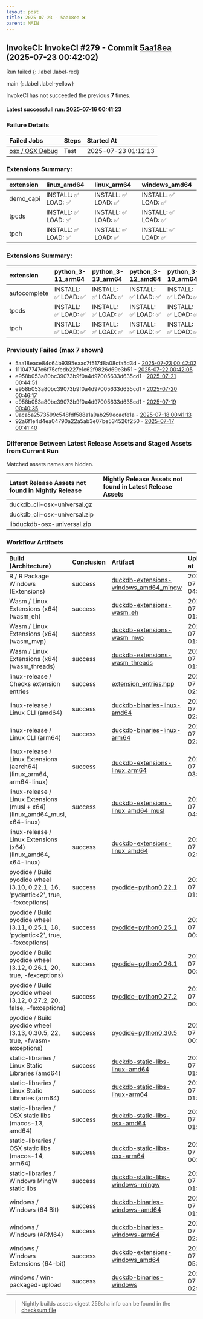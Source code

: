 ```yaml
---
layout: post
title: 2025-07-23 - 5aa18ea ❌
parent: MAIN
---
```



## InvokeCI: InvokeCI #279 - Commit [5aa18ea](https://github.com/duckdb/duckdb/actions/runs/16458699666) (2025-07-23 00:42:02)
 Run failed
{: .label .label-red}

main
{: .label .label-yellow}

InvokeCI has not succeeded the previous **7** times.
#### Latest successfull run: [ 2025-07-16 00:41:23 ](https://github.com/duckdb/duckdb/actions/runs/16307510989)

### Failure Details

| Failed Jobs                                                                                  | Steps   | Started At          |
|:---------------------------------------------------------------------------------------------|:--------|:--------------------|
| [osx / OSX Debug](https://github.com/duckdb/duckdb/actions/runs/16458699666/job/46521561297) | Test    | 2025-07-23 01:12:13 |

### Extensions Summary:

| extension   | linux_amd64        | linux_arm64        | windows_amd64      |
|:------------|:-------------------|:-------------------|:-------------------|
| demo_capi   | INSTALL: ✅ LOAD: ✅ | INSTALL: ✅ LOAD: ✅ | INSTALL: ✅ LOAD: ✅ |
| tpcds       | INSTALL: ✅ LOAD: ✅ | INSTALL: ✅ LOAD: ✅ | INSTALL: ✅ LOAD: ✅ |
| tpch        | INSTALL: ✅ LOAD: ✅ | INSTALL: ✅ LOAD: ✅ | INSTALL: ✅ LOAD: ✅ |

### Extensions Summary:

| extension    | python_3-11_arm64   | python_3-13_arm64   | python_3-12_amd64   | python_3-10_arm64   | python_3-9_arm64   | python_3-11_amd64   | python_3-13_amd64   | python_3-10_amd64   | python_3-9_amd64   | python_3-12_arm64   |
|:-------------|:--------------------|:--------------------|:--------------------|:--------------------|:-------------------|:--------------------|:--------------------|:--------------------|:-------------------|:--------------------|
| autocomplete | INSTALL: ✅ LOAD: ✅  | INSTALL: ✅ LOAD: ✅  | INSTALL: ✅ LOAD: ✅  | INSTALL: ✅ LOAD: ✅  | INSTALL: ✅ LOAD: ✅ | INSTALL: ✅ LOAD: ✅  | INSTALL: ✅ LOAD: ✅  | INSTALL: ✅ LOAD: ✅  | INSTALL: ✅ LOAD: ✅ | INSTALL: ✅ LOAD: ✅  |
| tpcds        | INSTALL: ✅ LOAD: ✅  | INSTALL: ✅ LOAD: ✅  | INSTALL: ✅ LOAD: ✅  | INSTALL: ✅ LOAD: ✅  | INSTALL: ✅ LOAD: ✅ | INSTALL: ✅ LOAD: ✅  | INSTALL: ✅ LOAD: ✅  | INSTALL: ✅ LOAD: ✅  | INSTALL: ✅ LOAD: ✅ | INSTALL: ✅ LOAD: ✅  |
| tpch         | INSTALL: ✅ LOAD: ✅  | INSTALL: ✅ LOAD: ✅  | INSTALL: ✅ LOAD: ✅  | INSTALL: ✅ LOAD: ✅  | INSTALL: ✅ LOAD: ✅ | INSTALL: ✅ LOAD: ✅  | INSTALL: ✅ LOAD: ✅  | INSTALL: ✅ LOAD: ✅  | INSTALL: ✅ LOAD: ✅ | INSTALL: ✅ LOAD: ✅  |

### Previously Failed (max 7 shown)

- 5aa18eace84c64b9395eaac7f517d8a08cfa5d3d - [2025-07-23 00:42:02](https://github.com/duckdb/duckdb/actions/runs/16458699666)
- 111047747c6f75cfedb227e1c62f9826d69e3b51 - [2025-07-22 00:42:05](https://github.com/duckdb/duckdb/actions/runs/16431553636)
- e958b053a80bc39073b9f0a4d97005633d635cd1 - [2025-07-21 00:44:51](https://github.com/duckdb/duckdb/actions/runs/16406081850)
- e958b053a80bc39073b9f0a4d97005633d635cd1 - [2025-07-20 00:46:17](https://github.com/duckdb/duckdb/actions/runs/16394379849)
- e958b053a80bc39073b9f0a4d97005633d635cd1 - [2025-07-19 00:40:35](https://github.com/duckdb/duckdb/actions/runs/16382997579)
- 9aca5a2573599c548fdf588a1a9ab259ecaefe1a - [2025-07-18 00:41:13](https://github.com/duckdb/duckdb/actions/runs/16359271389)
- 92a6f1e4d4ea04790a22a5ab3e07be534526f250 - [2025-07-17 00:41:40](https://github.com/duckdb/duckdb/actions/runs/16333411799)

### Difference Between Latest Release Assets and Staged Assets from Current Run
Matched assets names are hidden.

| Latest Release Assets not found in Nightly Release   | Nightly Release Assets not found in Latest Release Assets   |
|:-----------------------------------------------------|:------------------------------------------------------------|
| duckdb_cli-osx-universal.gz                          |                                                             |
| duckdb_cli-osx-universal.zip                         |                                                             |
| libduckdb-osx-universal.zip                          |                                                             |

### Workflow Artifacts

| Build (Architecture)                                                               | Conclusion   | Artifact                                                                                                                | Uploaded at         |
|:-----------------------------------------------------------------------------------|:-------------|:------------------------------------------------------------------------------------------------------------------------|:--------------------|
| R / R Package Windows (Extensions)                                                 | success      | [duckdb-extensions-windows_amd64_mingw](https://github.com/duckdb/duckdb/actions/runs/16458699666/artifacts/3593449259) | 2025-07-23 04:00:03 |
| Wasm / Linux Extensions (x64) (wasm_eh)                                            | success      | [duckdb-extensions-wasm_eh](https://github.com/duckdb/duckdb/actions/runs/16458699666/artifacts/3592858848)             | 2025-07-23 01:30:29 |
| Wasm / Linux Extensions (x64) (wasm_mvp)                                           | success      | [duckdb-extensions-wasm_mvp](https://github.com/duckdb/duckdb/actions/runs/16458699666/artifacts/3592863076)            | 2025-07-23 01:31:31 |
| Wasm / Linux Extensions (x64) (wasm_threads)                                       | success      | [duckdb-extensions-wasm_threads](https://github.com/duckdb/duckdb/actions/runs/16458699666/artifacts/3592857208)        | 2025-07-23 01:30:05 |
| linux-release / Checks extension entries                                           | success      | [extension_entries.hpp](https://github.com/duckdb/duckdb/actions/runs/16458699666/artifacts/3593140154)                 | 2025-07-23 02:43:03 |
| linux-release / Linux CLI (amd64)                                                  | success      | [duckdb-binaries-linux-amd64](https://github.com/duckdb/duckdb/actions/runs/16458699666/artifacts/3593160746)           | 2025-07-23 02:46:45 |
| linux-release / Linux CLI (arm64)                                                  | success      | [duckdb-binaries-linux-arm64](https://github.com/duckdb/duckdb/actions/runs/16458699666/artifacts/3593121108)           | 2025-07-23 02:38:59 |
| linux-release / Linux Extensions (aarch64) (linux_arm64, arm64-linux)              | success      | [duckdb-extensions-linux_arm64](https://github.com/duckdb/duckdb/actions/runs/16458699666/artifacts/3593289760)         | 2025-07-23 03:21:14 |
| linux-release / Linux Extensions (musl + x64) (linux_amd64_musl, x64-linux)        | success      | [duckdb-extensions-linux_amd64_musl](https://github.com/duckdb/duckdb/actions/runs/16458699666/artifacts/3593455388)    | 2025-07-23 04:01:41 |
| linux-release / Linux Extensions (x64) (linux_amd64, x64-linux)                    | success      | [duckdb-extensions-linux_amd64](https://github.com/duckdb/duckdb/actions/runs/16458699666/artifacts/3593010860)         | 2025-07-23 02:10:01 |
| pyodide / Build pyodide wheel (3.10, 0.22.1, 16, 'pydantic<2', true, -fexceptions) | success      | [pyodide-python0.22.1](https://github.com/duckdb/duckdb/actions/runs/16458699666/artifacts/3592743245)                  | 2025-07-23 01:00:40 |
| pyodide / Build pyodide wheel (3.11, 0.25.1, 18, 'pydantic<2', true, -fexceptions) | success      | [pyodide-python0.25.1](https://github.com/duckdb/duckdb/actions/runs/16458699666/artifacts/3592738450)                  | 2025-07-23 00:59:30 |
| pyodide / Build pyodide wheel (3.12, 0.26.1, 20, true, -fexceptions)               | success      | [pyodide-python0.26.1](https://github.com/duckdb/duckdb/actions/runs/16458699666/artifacts/3592739644)                  | 2025-07-23 00:59:48 |
| pyodide / Build pyodide wheel (3.12, 0.27.2, 20, false, -fexceptions)              | success      | [pyodide-python0.27.2](https://github.com/duckdb/duckdb/actions/runs/16458699666/artifacts/3592739559)                  | 2025-07-23 00:59:46 |
| pyodide / Build pyodide wheel (3.13, 0.30.5, 22, true, -fwasm-exceptions)          | success      | [pyodide-python0.30.5](https://github.com/duckdb/duckdb/actions/runs/16458699666/artifacts/3592736060)                  | 2025-07-23 00:58:55 |
| static-libraries / Linux Static Libraries (amd64)                                  | success      | [duckdb-static-libs-linux-amd64](https://github.com/duckdb/duckdb/actions/runs/16458699666/artifacts/3592773314)        | 2025-07-23 01:08:10 |
| static-libraries / Linux Static Libraries (arm64)                                  | success      | [duckdb-static-libs-linux-arm64](https://github.com/duckdb/duckdb/actions/runs/16458699666/artifacts/3592785021)        | 2025-07-23 01:11:07 |
| static-libraries / OSX static libs (macos-13, amd64)                               | success      | [duckdb-static-libs-osx-amd64](https://github.com/duckdb/duckdb/actions/runs/16458699666/artifacts/3592758162)          | 2025-07-23 01:04:23 |
| static-libraries / OSX static libs (macos-14, arm64)                               | success      | [duckdb-static-libs-osx-arm64](https://github.com/duckdb/duckdb/actions/runs/16458699666/artifacts/3592733490)          | 2025-07-23 00:58:17 |
| static-libraries / Windows MingW static libs                                       | success      | [duckdb-static-libs-windows-mingw](https://github.com/duckdb/duckdb/actions/runs/16458699666/artifacts/3592960099)      | 2025-07-23 01:55:43 |
| windows / Windows (64 Bit)                                                         | success      | [duckdb-binaries-windows-amd64](https://github.com/duckdb/duckdb/actions/runs/16458699666/artifacts/3592922481)         | 2025-07-23 01:45:45 |
| windows / Windows (ARM64)                                                          | success      | [duckdb-binaries-windows-arm64](https://github.com/duckdb/duckdb/actions/runs/16458699666/artifacts/3593063844)         | 2025-07-23 02:24:23 |
| windows / Windows Extensions (64-bit)                                              | success      | [duckdb-extensions-windows_amd64](https://github.com/duckdb/duckdb/actions/runs/16458699666/artifacts/3593923604)       | 2025-07-23 05:52:53 |
| windows / win-packaged-upload                                                      | success      | [duckdb-binaries-windows](https://github.com/duckdb/duckdb/actions/runs/16458699666/artifacts/3593080118)               | 2025-07-23 02:28:30 |


> Nightly builds assets digest 256sha info can be found in the [checksum file](https://duckdb.github.io/duckdb-build-status/docs/v1.3-ossivalis/checksum/2025-07-23_checksum_main.txt)